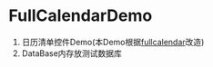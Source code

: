 # FullCalendarDemo
1. 日历清单控件Demo(本Demo根据[fullcalendar](http://download.csdn.net/download/t1o4m5/5265611)改造)
2. DataBase内存放测试数据库


